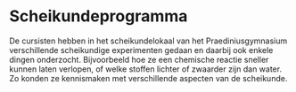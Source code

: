 # Scheikundeprogramma
De cursisten hebben in het scheikundelokaal van het Praediniusgymnasium verschillende scheikundige experimenten gedaan en daarbij ook enkele dingen onderzocht. Bijvoorbeeld hoe ze een chemische reactie sneller kunnen laten verlopen, of welke stoffen lichter of zwaarder zijn dan water. Zo konden ze kennismaken met verschillende aspecten van de scheikunde.
